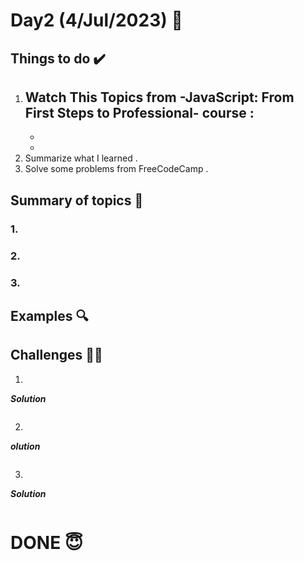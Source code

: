 #  Day2 (4/Jul/2023) 🚀

## Things to do ✔️

1. Watch This Topics from -JavaScript: From First Steps to Professional- course :
   -
   -
   -
2.  Summarize what I learned .
3. Solve some problems from FreeCodeCamp .
  

## Summary of topics 📝

### 1. 

### 2. 

### 3. 

## Examples 🔍

## Challenges 💪🏽

1.

***Solution***

```
```

2.

***olution***

```
```

3.

***Solution***

```
```

# DONE 😇
